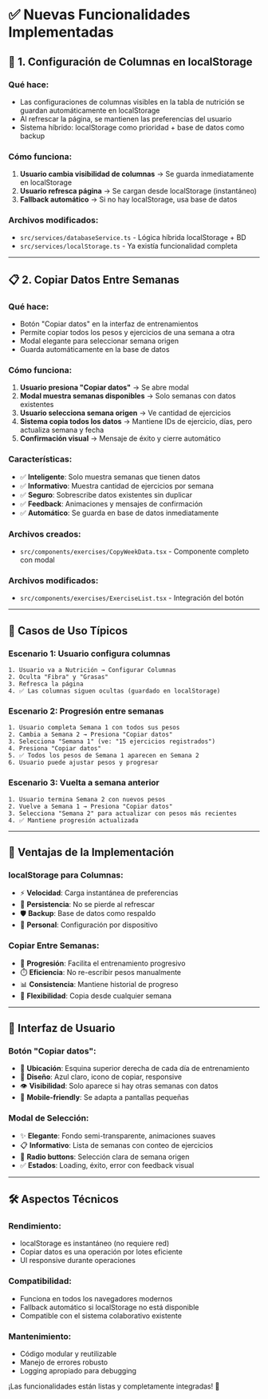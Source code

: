 # ✅ Nuevas Funcionalidades Implementadas

## 🔧 **1. Configuración de Columnas en localStorage**

### **Qué hace:**
- Las configuraciones de columnas visibles en la tabla de nutrición se guardan automáticamente en localStorage
- Al refrescar la página, se mantienen las preferencias del usuario
- Sistema híbrido: localStorage como prioridad + base de datos como backup

### **Cómo funciona:**
1. **Usuario cambia visibilidad de columnas** → Se guarda inmediatamente en localStorage
2. **Usuario refresca página** → Se cargan desde localStorage (instantáneo)
3. **Fallback automático** → Si no hay localStorage, usa base de datos

### **Archivos modificados:**
- `src/services/databaseService.ts` - Lógica híbrida localStorage + BD
- `src/services/localStorage.ts` - Ya existía funcionalidad completa

---

## 📋 **2. Copiar Datos Entre Semanas**

### **Qué hace:**
- Botón "Copiar datos" en la interfaz de entrenamientos
- Permite copiar todos los pesos y ejercicios de una semana a otra
- Modal elegante para seleccionar semana origen
- Guarda automáticamente en la base de datos

### **Cómo funciona:**
1. **Usuario presiona "Copiar datos"** → Se abre modal
2. **Modal muestra semanas disponibles** → Solo semanas con datos existentes
3. **Usuario selecciona semana origen** → Ve cantidad de ejercicios
4. **Sistema copia todos los datos** → Mantiene IDs de ejercicio, días, pero actualiza semana y fecha
5. **Confirmación visual** → Mensaje de éxito y cierre automático

### **Características:**
- ✅ **Inteligente**: Solo muestra semanas que tienen datos
- ✅ **Informativo**: Muestra cantidad de ejercicios por semana
- ✅ **Seguro**: Sobrescribe datos existentes sin duplicar
- ✅ **Feedback**: Animaciones y mensajes de confirmación
- ✅ **Automático**: Se guarda en base de datos inmediatamente

### **Archivos creados:**
- `src/components/exercises/CopyWeekData.tsx` - Componente completo con modal

### **Archivos modificados:**
- `src/components/exercises/ExerciseList.tsx` - Integración del botón

---

## 🎯 **Casos de Uso Típicos**

### **Escenario 1: Usuario configura columnas**
```
1. Usuario va a Nutrición → Configurar Columnas
2. Oculta "Fibra" y "Grasas"
3. Refresca la página
4. ✅ Las columnas siguen ocultas (guardado en localStorage)
```

### **Escenario 2: Progresión entre semanas**
```
1. Usuario completa Semana 1 con todos sus pesos
2. Cambia a Semana 2 → Presiona "Copiar datos"
3. Selecciona "Semana 1" (ve: "15 ejercicios registrados")
4. Presiona "Copiar datos"
5. ✅ Todos los pesos de Semana 1 aparecen en Semana 2
6. Usuario puede ajustar pesos y progresar
```

### **Escenario 3: Vuelta a semana anterior**
```
1. Usuario termina Semana 2 con nuevos pesos
2. Vuelve a Semana 1 → Presiona "Copiar datos" 
3. Selecciona "Semana 2" para actualizar con pesos más recientes
4. ✅ Mantiene progresión actualizada
```

---

## 🚀 **Ventajas de la Implementación**

### **localStorage para Columnas:**
- ⚡ **Velocidad**: Carga instantánea de preferencias
- 🔄 **Persistencia**: No se pierde al refrescar
- 🛡️ **Backup**: Base de datos como respaldo
- 👤 **Personal**: Configuración por dispositivo

### **Copiar Entre Semanas:**
- 💪 **Progresión**: Facilita el entrenamiento progresivo
- ⏱️ **Eficiencia**: No re-escribir pesos manualmente
- 📊 **Consistencia**: Mantiene historial de progreso
- 🎯 **Flexibilidad**: Copia desde cualquier semana

---

## 📱 **Interfaz de Usuario**

### **Botón "Copiar datos":**
- 📍 **Ubicación**: Esquina superior derecha de cada día de entrenamiento
- 🎨 **Diseño**: Azul claro, icono de copiar, responsive
- 👁️ **Visibilidad**: Solo aparece si hay otras semanas con datos
- 📱 **Mobile-friendly**: Se adapta a pantallas pequeñas

### **Modal de Selección:**
- ✨ **Elegante**: Fondo semi-transparente, animaciones suaves
- 📋 **Informativo**: Lista de semanas con conteo de ejercicios
- 🔘 **Radio buttons**: Selección clara de semana origen
- ✅ **Estados**: Loading, éxito, error con feedback visual

---

## 🛠️ **Aspectos Técnicos**

### **Rendimiento:**
- localStorage es instantáneo (no requiere red)
- Copiar datos es una operación por lotes eficiente
- UI responsive durante operaciones

### **Compatibilidad:**
- Funciona en todos los navegadores modernos
- Fallback automático si localStorage no está disponible
- Compatible con el sistema colaborativo existente

### **Mantenimiento:**
- Código modular y reutilizable
- Manejo de errores robusto
- Logging apropiado para debugging

¡Las funcionalidades están listas y completamente integradas! 🎉